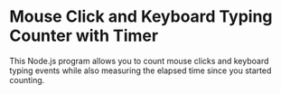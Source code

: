 # Mouse Click and Keyboard Typing Counter with Timer

This Node.js program allows you to count mouse clicks and keyboard typing events while also measuring the elapsed time since you started counting.